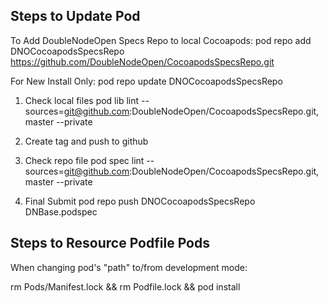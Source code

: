 Steps to Update Pod
-------------------
To Add DoubleNodeOpen Specs Repo to local Cocoapods:
pod repo add DNOCocoapodsSpecsRepo https://github.com/DoubleNodeOpen/CocoapodsSpecsRepo.git

For New Install Only:
pod repo update DNOCocoapodsSpecsRepo

1. Check local files
pod lib lint --sources=git@github.com:DoubleNodeOpen/CocoapodsSpecsRepo.git,master --private

2. Create tag and push to github

3. Check repo file
pod spec lint --sources=git@github.com:DoubleNodeOpen/CocoapodsSpecsRepo.git,master --private

4. Final Submit
pod repo push DNOCocoapodsSpecsRepo DNBase.podspec


Steps to Resource Podfile Pods
------------------------------
When changing pod's "path" to/from development mode:

rm Pods/Manifest.lock && rm Podfile.lock && pod install
